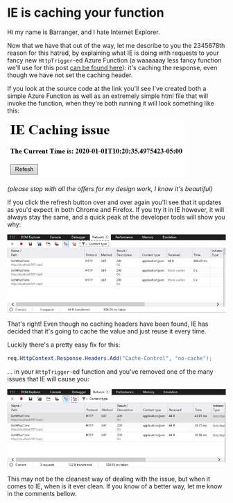 # IE is caching your function

Hi my name is Barranger, and I hate Internet Explorer.

Now that we have that out of the way, let me describe to you the 2345678th reason for this hatred, by explaining what IE is doing with requests to your fancy new `HttpTrigger`-ed Azure Function (a waaaaaay less fancy function we'll use for this post [can be found here](https://github.com/barranger/iecache)): it's caching the response, even though we have not set the caching header.

If you look at the source code at the link you'll see I've created both a simple Azure Function as well as an extremely simple html file that will invoke the function, when they're both running it will look something like this:

![Screenshot](./images/Screenshot.PNG) 

*(please stop with all the offers for my design work, I know it's beautiful)*

If you click the refresh button over and over again you'll see that it updates as you'd expect in both Chrome and Firefox.  If you try it in IE however, it will always stay the same, and a quick peak at the developer tools will show you why:

![Cached Response](./images/CachedResponse.PNG)

That's right! Even though no caching headers have been found, IE has decided that it's going to cache the value and just reuse it every time.  

Luckily there's a pretty easy fix for this:

```c#
req.HttpContext.Response.Headers.Add("Cache-Control", "no-cache");
```

... in your `HttpTrigger`-ed function and you've removed one of the many issues that IE will cause you:

![Not Cached Response](./images/NotCachedResponse.PNG)

This may not be the cleanest way of dealing with the issue, but when it comes to IE, when is it ever clean.  If you know of a better way, let me know in the comments bellow.
